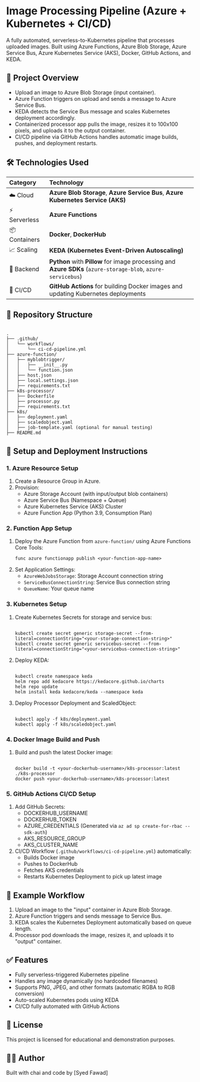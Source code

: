<h1>Image Processing Pipeline (Azure + Kubernetes + CI/CD)</h1>

<p>A fully automated, serverless-to-Kubernetes pipeline that processes uploaded images. Built using Azure Functions, Azure Blob Storage, Azure Service Bus, Azure Kubernetes Service (AKS), Docker, GitHub Actions, and KEDA.</p>

<h2>🚀 Project Overview</h2>

<ul>
<li>Upload an image to Azure Blob Storage (input container).</li>
<li>Azure Function triggers on upload and sends a message to Azure Service Bus.</li>
<li>KEDA detects the Service Bus message and scales Kubernetes deployment accordingly.</li>
<li>Containerized processor app pulls the image, resizes it to 100x100 pixels, and uploads it to the output container.</li>
<li>CI/CD pipeline via GitHub Actions handles automatic image builds, pushes, and deployment restarts.</li>
</ul>

<h2>🛠️ Technologies Used</h2>

| Category | Technology |
|:---|:---|
| ☁️ Cloud | **Azure Blob Storage**, **Azure Service Bus**, **Azure Kubernetes Service (AKS)** |
| ⚡ Serverless | **Azure Functions** |
| 📦 Containers | **Docker**, **DockerHub** |
| 📈 Scaling | **KEDA (Kubernetes Event-Driven Autoscaling)** |
| 🐍 Backend | **Python** with **Pillow** for image processing and **Azure SDKs** (`azure-storage-blob`, `azure-servicebus`) |
| 🔁 CI/CD | **GitHub Actions** for building Docker images and updating Kubernetes deployments |

<h2>📂 Repository Structure</h2>

<pre><code>
.
├── .github/
│   └── workflows/
│       └── ci-cd-pipeline.yml
├── azure-function/
│   ├── myblobtrigger/
│   │   ├── __init__.py
│   │   └── function.json
│   ├── host.json
│   ├── local.settings.json
│   ├── requirements.txt
├── k8s-processor/
│   ├── Dockerfile
│   ├── processor.py
│   ├── requirements.txt
├── k8s/
│   ├── deployment.yaml
│   ├── scaledobject.yaml
│   ├── job-template.yaml (optional for manual testing)
├── README.md
</code></pre>

<h2>🔧 Setup and Deployment Instructions</h2>

<h3>1. Azure Resource Setup</h3>
<ol>
<li>Create a Resource Group in Azure.</li>
<li>Provision:
  <ul>
    <li>Azure Storage Account (with input/output blob containers)</li>
    <li>Azure Service Bus (Namespace + Queue)</li>
    <li>Azure Kubernetes Service (AKS) Cluster</li>
    <li>Azure Function App (Python 3.9, Consumption Plan)</li>
  </ul>
</li>
</ol>

<h3>2. Function App Setup</h3>
<ol>
<li>Deploy the Azure Function from <code>azure-function/</code> using Azure Functions Core Tools:
<pre><code>func azure functionapp publish &lt;your-function-app-name&gt;</code></pre>
</li>
<li>Set Application Settings:
  <ul>
    <li><code>AzureWebJobsStorage</code>: Storage Account connection string</li>
    <li><code>ServiceBusConnectionString</code>: Service Bus connection string</li>
    <li><code>QueueName</code>: Your queue name</li>
  </ul>
</li>
</ol>

<h3>3. Kubernetes Setup</h3>
<ol>
<li>Create Kubernetes Secrets for storage and service bus:
<pre><code>
kubectl create secret generic storage-secret --from-literal=connectionString="&lt;your-storage-connection-string&gt;"
kubectl create secret generic servicebus-secret --from-literal=connectionString="&lt;your-servicebus-connection-string&gt;"
</code></pre>
</li>

<li>Deploy KEDA:
<pre><code>
kubectl create namespace keda
helm repo add kedacore https://kedacore.github.io/charts
helm repo update
helm install keda kedacore/keda --namespace keda
</code></pre>
</li>

<li>Deploy Processor Deployment and ScaledObject:
<pre><code>
kubectl apply -f k8s/deployment.yaml
kubectl apply -f k8s/scaledobject.yaml
</code></pre>
</li>
</ol>

<h3>4. Docker Image Build and Push</h3>
<ol>
<li>Build and push the latest Docker image:
<pre><code>
docker build -t &lt;your-dockerhub-username&gt;/k8s-processor:latest ./k8s-processor
docker push &lt;your-dockerhub-username&gt;/k8s-processor:latest
</code></pre>
</li>
</ol>

<h3>5. GitHub Actions CI/CD Setup</h3>
<ol>
<li>Add GitHub Secrets:
  <ul>
    <li>DOCKERHUB_USERNAME</li>
    <li>DOCKERHUB_TOKEN</li>
    <li>AZURE_CREDENTIALS (Generated via <code>az ad sp create-for-rbac --sdk-auth</code>)</li>
    <li>AKS_RESOURCE_GROUP</li>
    <li>AKS_CLUSTER_NAME</li>
  </ul>
</li>
<li>CI/CD Workflow (<code>.github/workflows/ci-cd-pipeline.yml</code>) automatically:
  <ul>
    <li>Builds Docker image</li>
    <li>Pushes to DockerHub</li>
    <li>Fetches AKS credentials</li>
    <li>Restarts Kubernetes Deployment to pick up latest image</li>
  </ul>
</li>
</ol>

<h2>📸 Example Workflow</h2>

<ol>
<li>Upload an image to the "input" container in Azure Blob Storage.</li>
<li>Azure Function triggers and sends message to Service Bus.</li>
<li>KEDA scales the Kubernetes Deployment automatically based on queue length.</li>
<li>Processor pod downloads the image, resizes it, and uploads it to "output" container.</li>
</ol>

<h2>✅ Features</h2>

<ul>
<li>Fully serverless-triggered Kubernetes pipeline</li>
<li>Handles any image dynamically (no hardcoded filenames)</li>
<li>Supports PNG, JPEG, and other formats (automatic RGBA to RGB conversion)</li>
<li>Auto-scaled Kubernetes pods using KEDA</li>
<li>CI/CD fully automated with GitHub Actions</li>
</ul>

<h2>📜 License</h2>
<p>This project is licensed for educational and demonstration purposes.</p>

## 👨‍💻 Author

Built with chai and code by [Syed Fawad]
